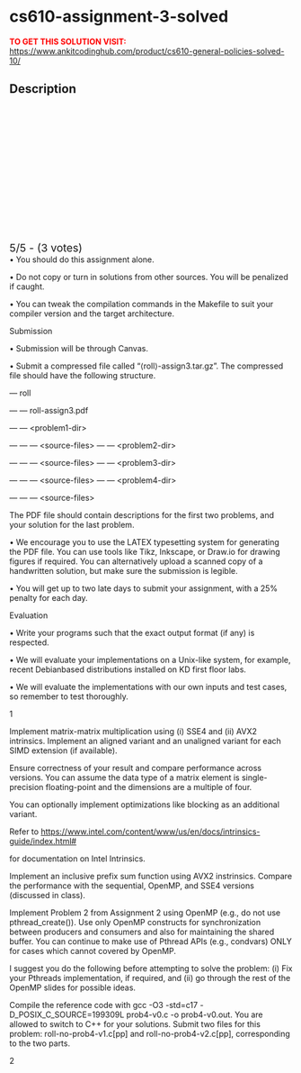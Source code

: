# cs610-assignment-3-solved



**<span style='color:red'>TO GET THIS SOLUTION VISIT:</span>** https://www.ankitcodinghub.com/product/cs610-general-policies-solved-10/

<h2>Description</h2>



<div class="kk-star-ratings kksr-auto kksr-align-center kksr-valign-top" data-payload="{&quot;align&quot;:&quot;center&quot;,&quot;id&quot;:&quot;128652&quot;,&quot;slug&quot;:&quot;default&quot;,&quot;valign&quot;:&quot;top&quot;,&quot;ignore&quot;:&quot;&quot;,&quot;reference&quot;:&quot;auto&quot;,&quot;class&quot;:&quot;&quot;,&quot;count&quot;:&quot;3&quot;,&quot;legendonly&quot;:&quot;&quot;,&quot;readonly&quot;:&quot;&quot;,&quot;score&quot;:&quot;5&quot;,&quot;starsonly&quot;:&quot;&quot;,&quot;best&quot;:&quot;5&quot;,&quot;gap&quot;:&quot;4&quot;,&quot;greet&quot;:&quot;Rate this product&quot;,&quot;legend&quot;:&quot;5\/5 - (3 votes)&quot;,&quot;size&quot;:&quot;24&quot;,&quot;title&quot;:&quot;CS610 Assignment 3 Solved&quot;,&quot;width&quot;:&quot;138&quot;,&quot;_legend&quot;:&quot;{score}\/{best} - ({count} {votes})&quot;,&quot;font_factor&quot;:&quot;1.25&quot;}">
            
<div class="kksr-stars">
    
<div class="kksr-stars-inactive">
            <div class="kksr-star" data-star="1" style="padding-right: 4px">
            

<div class="kksr-icon" style="width: 24px; height: 24px;"></div>
        </div>
            <div class="kksr-star" data-star="2" style="padding-right: 4px">
            

<div class="kksr-icon" style="width: 24px; height: 24px;"></div>
        </div>
            <div class="kksr-star" data-star="3" style="padding-right: 4px">
            

<div class="kksr-icon" style="width: 24px; height: 24px;"></div>
        </div>
            <div class="kksr-star" data-star="4" style="padding-right: 4px">
            

<div class="kksr-icon" style="width: 24px; height: 24px;"></div>
        </div>
            <div class="kksr-star" data-star="5" style="padding-right: 4px">
            

<div class="kksr-icon" style="width: 24px; height: 24px;"></div>
        </div>
    </div>
    
<div class="kksr-stars-active" style="width: 138px;">
            <div class="kksr-star" style="padding-right: 4px">
            

<div class="kksr-icon" style="width: 24px; height: 24px;"></div>
        </div>
            <div class="kksr-star" style="padding-right: 4px">
            

<div class="kksr-icon" style="width: 24px; height: 24px;"></div>
        </div>
            <div class="kksr-star" style="padding-right: 4px">
            

<div class="kksr-icon" style="width: 24px; height: 24px;"></div>
        </div>
            <div class="kksr-star" style="padding-right: 4px">
            

<div class="kksr-icon" style="width: 24px; height: 24px;"></div>
        </div>
            <div class="kksr-star" style="padding-right: 4px">
            

<div class="kksr-icon" style="width: 24px; height: 24px;"></div>
        </div>
    </div>
</div>
                

<div class="kksr-legend" style="font-size: 19.2px;">
            5/5 - (3 votes)    </div>
    </div>
• You should do this assignment alone.

• Do not copy or turn in solutions from other sources. You will be penalized if caught.

• You can tweak the compilation commands in the Makefile to suit your compiler version and the target architecture.

Submission

• Submission will be through Canvas.

• Submit a compressed file called “⟨roll⟩-assign3.tar.gz”. The compressed file should have the following structure.

— roll

— — roll-assign3.pdf

— — &lt;problem1-dir&gt;

— — — &lt;source-files&gt; — — &lt;problem2-dir&gt;

— — — &lt;source-files&gt; — — &lt;problem3-dir&gt;

— — — &lt;source-files&gt; — — &lt;problem4-dir&gt;

— — — &lt;source-files&gt;

The PDF file should contain descriptions for the first two problems, and your solution for the last problem.

• We encourage you to use the LATEX typesetting system for generating the PDF file. You can use tools like Tikz, Inkscape, or Draw.io for drawing figures if required. You can alternatively upload a scanned copy of a handwritten solution, but make sure the submission is legible.

• You will get up to two late days to submit your assignment, with a 25% penalty for each day.

Evaluation

• Write your programs such that the exact output format (if any) is respected.

• We will evaluate your implementations on a Unix-like system, for example, recent Debianbased distributions installed on KD first floor labs.

• We will evaluate the implementations with our own inputs and test cases, so remember to test thoroughly.

1

Implement matrix-matrix multiplication using (i) SSE4 and (ii) AVX2 intrinsics. Implement an aligned variant and an unaligned variant for each SIMD extension (if available).

Ensure correctness of your result and compare performance across versions. You can assume the data type of a matrix element is single-precision floating-point and the dimensions are a multiple of four.

You can optionally implement optimizations like blocking as an additional variant.

Refer to https://www.intel.com/content/www/us/en/docs/intrinsics-guide/index.html#

for documentation on Intel Intrinsics.

Implement an inclusive prefix sum function using AVX2 instrinsics. Compare the performance with the sequential, OpenMP, and SSE4 versions (discussed in class).

Implement Problem 2 from Assignment 2 using OpenMP (e.g., do not use pthread_create()). Use only OpenMP constructs for synchronization between producers and consumers and also for maintaining the shared buffer. You can continue to make use of Pthread APIs (e.g., condvars) ONLY for cases which cannot covered by OpenMP.

I suggest you do the following before attempting to solve the problem: (i) Fix your Pthreads implementation, if required, and (ii) go through the rest of the OpenMP slides for possible ideas.

Compile the reference code with gcc -O3 -std=c17 -D_POSIX_C_SOURCE=199309L prob4-v0.c -o prob4-v0.out. You are allowed to switch to C++ for your solutions. Submit two files for this problem: roll-no-prob4-v1.c[pp] and roll-no-prob4-v2.c[pp], corresponding to the two parts.

2
